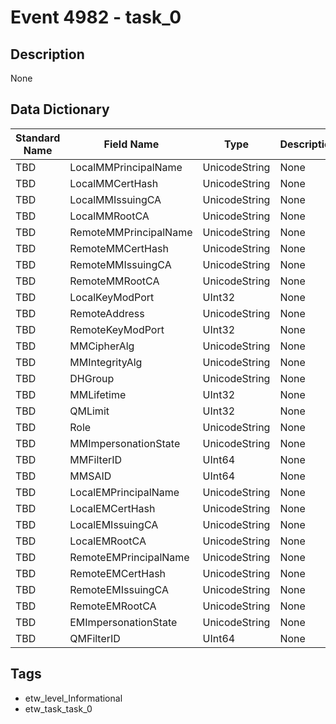 # Event 4982 - task_0

## Description
None

## Data Dictionary
|Standard Name|Field Name|Type|Description|Sample Value|
|---|---|---|---|---|
|TBD|LocalMMPrincipalName|UnicodeString|None|`None`|
|TBD|LocalMMCertHash|UnicodeString|None|`None`|
|TBD|LocalMMIssuingCA|UnicodeString|None|`None`|
|TBD|LocalMMRootCA|UnicodeString|None|`None`|
|TBD|RemoteMMPrincipalName|UnicodeString|None|`None`|
|TBD|RemoteMMCertHash|UnicodeString|None|`None`|
|TBD|RemoteMMIssuingCA|UnicodeString|None|`None`|
|TBD|RemoteMMRootCA|UnicodeString|None|`None`|
|TBD|LocalKeyModPort|UInt32|None|`None`|
|TBD|RemoteAddress|UnicodeString|None|`None`|
|TBD|RemoteKeyModPort|UInt32|None|`None`|
|TBD|MMCipherAlg|UnicodeString|None|`None`|
|TBD|MMIntegrityAlg|UnicodeString|None|`None`|
|TBD|DHGroup|UnicodeString|None|`None`|
|TBD|MMLifetime|UInt32|None|`None`|
|TBD|QMLimit|UInt32|None|`None`|
|TBD|Role|UnicodeString|None|`None`|
|TBD|MMImpersonationState|UnicodeString|None|`None`|
|TBD|MMFilterID|UInt64|None|`None`|
|TBD|MMSAID|UInt64|None|`None`|
|TBD|LocalEMPrincipalName|UnicodeString|None|`None`|
|TBD|LocalEMCertHash|UnicodeString|None|`None`|
|TBD|LocalEMIssuingCA|UnicodeString|None|`None`|
|TBD|LocalEMRootCA|UnicodeString|None|`None`|
|TBD|RemoteEMPrincipalName|UnicodeString|None|`None`|
|TBD|RemoteEMCertHash|UnicodeString|None|`None`|
|TBD|RemoteEMIssuingCA|UnicodeString|None|`None`|
|TBD|RemoteEMRootCA|UnicodeString|None|`None`|
|TBD|EMImpersonationState|UnicodeString|None|`None`|
|TBD|QMFilterID|UInt64|None|`None`|

## Tags
* etw_level_Informational
* etw_task_task_0